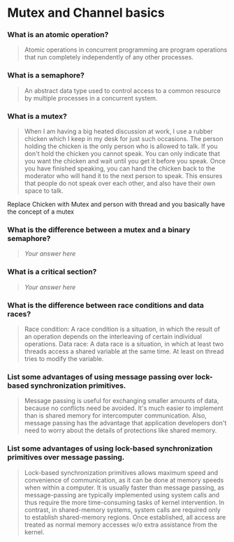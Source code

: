 # Mutex and Channel basics

### What is an atomic operation?
> Atomic operations in concurrent programming are program operations that run completely independently of any other processes. 

### What is a semaphore?
> An abstract data type used to control access to a common resource by multiple processes in a concurrent system. 

### What is a mutex?
> When I am having a big heated discussion at work, I use a rubber chicken which I keep in my desk for just such occasions. The person holding the chicken is the only person who is allowed to talk. If you don't hold the chicken you cannot speak. You can only indicate that you want the chicken and wait until you get it before you speak. Once you have finished speaking, you can hand the chicken back to the moderator who will hand it to the next person to speak. This ensures that people do not speak over each other, and also have their own space to talk.

Replace Chicken with Mutex and person with thread and you basically have the concept of a mutex

### What is the difference between a mutex and a binary semaphore?
> *Your answer here*

### What is a critical section?
> *Your answer here*

### What is the difference between race conditions and data races?
 > Race condition: A race condition is a situation, in which the result of an operation depends on the interleaving of certain individual operations.
 > Data race: A data race is a situation, in which at least two threads access a shared variable at the same time. At least on thread tries to modify the variable.

### List some advantages of using message passing over lock-based synchronization primitives.
> Message passing is useful for exchanging smaller amounts of data, because no conflicts need be avoided. It's much easier to implement than is shared memory for intercomputer communication. Also, message passing has the advantage that application developers don't need to worry about the details of protections like shared memory.

### List some advantages of using lock-based synchronization primitives over message passing.
> Lock-based synchronization primitives allows maximum speed and convenience of communication, as it can be done at memory speeds when within a computer. It is usually faster than message passing, as message-passing are typically implemented using system calls and thus require the more time-consuming tasks of kernel intervention. In contrast, in shared-memory systems, system calls are required only to establish shared-memory regions. Once established, all access are treated as normal memory accesses w/o extra assistance from the kernel.
